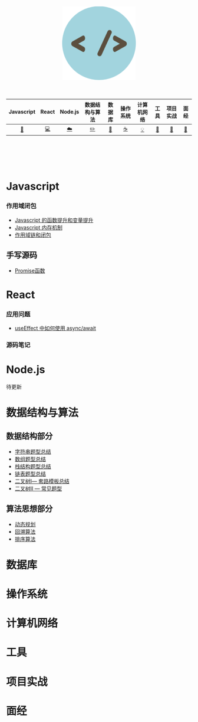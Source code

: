 </div>
<br />
<div align="center" >
    <img src="./assets/Avatar.png" width="200px" >
</div>

<br />
<br />

|      Javascript      | React | Node.js |数据结构与算法| 数据库 |       操作系统        |         计算机网络| 工具 |项目实战| 面经 |
| :---: | :----: | :---: | :----: | :----: | :----: | :----: | :----: | :----: | :----: |
| [:art:](#Javascript) | [:computer:](#React) | [:cloud:](#Node.js) | [:pencil2:](#数据结构与算法) | [:floppy_disk:](#数据库) |[:coffee:](#操作系统)| [:bulb:](#计算机网络) |[:wrench:](#工具)| [:watermelon:](项目实战) |[:memo:](#面经)|

<br />
<br />
<br />



<br>


# Javascript

### 作用域闭包

- [Javascript 的函数提升和变量提升](./Javascript/operating_mechanism_of_JS/Javascript的函数提升和变量提升.md)
- [Javascript 内存机制](./Javascript/operating_mechanism_of_JS/Javascript内存机制.md)
- [作用域链和闭包](./Javascript/operating_mechanism_of_JS/作用域与作用域链.md)

## 手写源码

- [Promise函数](./Javascript/Promise.md)

# React

### 应用问题

- [useEffect 中如何使用 async/await](https://mp.weixin.qq.com/s?__biz=MzA3MzU0MjIzMA==&mid=2247484173&idx=1&sn=d3db53661eec5f2e0f0e99926d7c4d33&chksm=9f0c3c34a87bb52252de24f19406b5c233c813794ea5173a1dca0fe94186c5fb1eb345901796&scene=126&sessionid=1603794709&key=dbd183444c7ac5626349c3922b0182315deb3e1ef15483d26d11a8b0e12bb4c16e570e0db7d7acaf1accd734750ebdcc4b8ea6cf47df0a2c4815322718753ac72ec57f52127b46c040ac57367a537d8d049a1f7f7eb6def4162e2d496676db29929766ce57e17a40d86a56ea50e2d4480a1fa9e732c65afd337dc0b909f09f74&ascene=1&uin=NzAwNDM3NTIx&devicetype=Windows+10+x64&version=6300002f&lang=zh_CN&exportkey=AfNqlZXaf60AQpWkLC%2BM3iY%3D&pass_ticket=Y9L4kfpI29N%2FI4x6IJ8H1Q4znG2O8RkjeiUW6hPOOA7vXAUOsWbvzovpzQrAssTD&wx_header=0)

### 源码笔记



# Node.js

待更新





# 数据结构与算法

## 数据结构部分

- [字符串题型总结](./Algorithm/Classification_by_data_structure/String.md)
- [数组题型总结](./Algorithm/Classification_by_data_structure/Array.md)
- [栈结构题型总结](./Algorithm/Classification_by_data_structure/Stack.md)
- [链表题型总结](./Algorithm/Classification_by_data_structure/ListNode.md)
- [二叉树Ⅰ— 套路模板总结](./Algorithm/Classification_by_data_structure/BinaryTree1.md)
- [二叉树Ⅱ — 常见题型](./Algorithm/Classification_by_data_structure/BinaryTree2.md)

## 算法思想部分

- [动态规划](./Algorithm/Classification_by_thought_method/DynamicProgramming.md)
- [回溯算法](./Algorithm/Classification_by_thought_method/Backtracking_Algorithm.md)
- [排序算法](./Algorithm/Classification_by_thought_method/Sorting_Algorithm.md)



# 数据库



# 操作系统

# 计算机网络

# 工具 



# 项目实战



# 面经